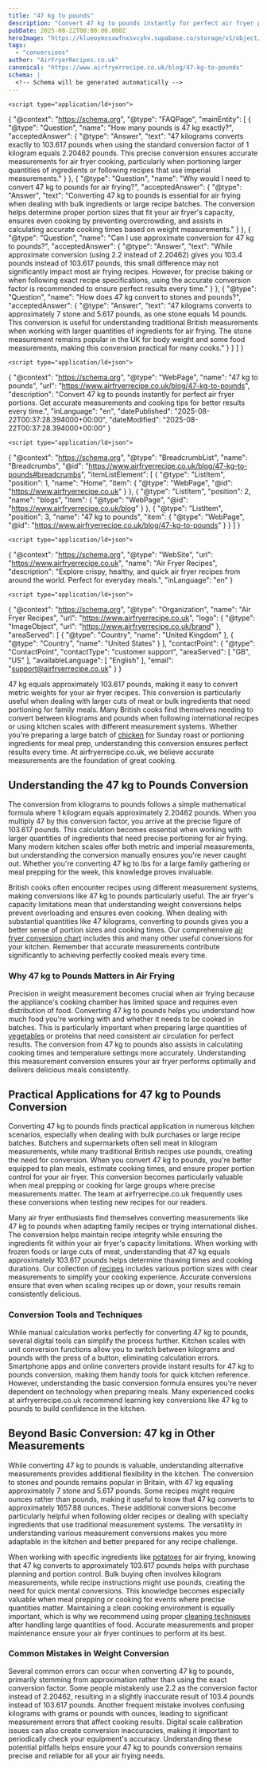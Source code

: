 ```yaml
---
title: "47 kg to pounds"
description: "Convert 47 kg to pounds instantly for perfect air fryer portions. Get accurate measurements and cooking tips for better results every time."
pubDate: 2025-08-22T00:00:00.000Z
heroImage: "https://klueoymssxwfnxsvcyhv.supabase.co/storage/v1/object/public/Shmucket/47-kg-to-pounds.webp"
tags:
  - "conversions"
author: "AirFryerRecipes.co.uk"
canonical: "https://www.airfryerrecipe.co.uk/blog/47-kg-to-pounds"
schema: |
  <!-- Schema will be generated automatically -->
---
```

<script type="application/ld+json">
{
    "@context": "https://schema.org",
    "@type": "BlogPosting",
    "url": "https://www.airfryerrecipe.co.uk/blog/47-kg-to-pounds",
    "mainEntityOfPage": {
        "@type": "WebPage",
        "@id": "https://www.airfryerrecipe.co.uk/blog/47-kg-to-pounds"
    },
    "headline": "Quick 47 kg to Pounds Conversion for Air Fryer Cooking",
    "description": "Convert 47 kg to pounds instantly for perfect air fryer portions. Get accurate measurements and cooking tips for better results every time.",
    "author": {
        "@type": "Person",
        "name": "AirFryerRecipes.co.uk",
        "url": "https://www.airfryerrecipe.co.uk/about",
        "image": {
            "@type": "ImageObject",
            "url": "https://klueoymssxwfnxsvcyhv.supabase.co/storage/v1/object/public/Shmucket/Me.jpg"
        }
    },
    "publisher": {
        "@type": "Organization",
        "name": "Air Fryer Recipe",
        "logo": {
            "@type": "ImageObject",
            "url": "https://cdn.prod.website-files.com/68224a465dfe9a7ab4f57570/6844191451a8b2f1e37e63cc_Untitled%20design%20-%202025-06-05T205644.948%20(1).png"
        }
    },
    "datePublished": "2025-08-22T00:37:28.394Z",
    "dateModified": "2025-08-22T00:37:28.394Z",
    "image": {
        "@type": "ImageObject",
        "url": "https://klueoymssxwfnxsvcyhv.supabase.co/storage/v1/object/public/Shmucket/47-kg-to-pounds.webp"
    },
    "about": {
        "@type": "Thing",
        "name": "Conversions"
    },
    "articleSection": "Conversions",
    "inLanguage": "en-GB"
}
</script>

    <script type="application/ld+json">
{
    "@context": "https://schema.org",
    "@type": "FAQPage",
    "mainEntity": [
        {
            "@type": "Question",
            "name": "How many pounds is 47 kg exactly?",
            "acceptedAnswer": {
                "@type": "Answer",
                "text": "47 kilograms converts exactly to 103.617 pounds when using the standard conversion factor of 1 kilogram equals 2.20462 pounds. This precise conversion ensures accurate measurements for air fryer cooking, particularly when portioning larger quantities of ingredients or following recipes that use imperial measurements."
            }
        },
        {
            "@type": "Question",
            "name": "Why would I need to convert 47 kg to pounds for air frying?",
            "acceptedAnswer": {
                "@type": "Answer",
                "text": "Converting 47 kg to pounds is essential for air frying when dealing with bulk ingredients or large recipe batches. The conversion helps determine proper portion sizes that fit your air fryer's capacity, ensures even cooking by preventing overcrowding, and assists in calculating accurate cooking times based on weight measurements."
            }
        },
        {
            "@type": "Question",
            "name": "Can I use approximate conversion for 47 kg to pounds?",
            "acceptedAnswer": {
                "@type": "Answer",
                "text": "While approximate conversion (using 2.2 instead of 2.20462) gives you 103.4 pounds instead of 103.617 pounds, this small difference may not significantly impact most air frying recipes. However, for precise baking or when following exact recipe specifications, using the accurate conversion factor is recommended to ensure perfect results every time."
            }
        },
        {
            "@type": "Question",
            "name": "How does 47 kg convert to stones and pounds?",
            "acceptedAnswer": {
                "@type": "Answer",
                "text": "47 kilograms converts to approximately 7 stone and 5.617 pounds, as one stone equals 14 pounds. This conversion is useful for understanding traditional British measurements when working with larger quantities of ingredients for air frying. The stone measurement remains popular in the UK for body weight and some food measurements, making this conversion practical for many cooks."
            }
        }
    ]
}
</script>

    <script type="application/ld+json">
{
    "@context": "https://schema.org",
    "@type": "WebPage",
    "name": "47 kg to pounds",
    "url": "https://www.airfryerrecipe.co.uk/blog/47-kg-to-pounds",
    "description": "Convert 47 kg to pounds instantly for perfect air fryer portions. Get accurate measurements and cooking tips for better results every time.",
    "inLanguage": "en",
    "datePublished": "2025-08-22T00:37:28.394000+00:00",
    "dateModified": "2025-08-22T00:37:28.394000+00:00"
}
</script>

    <script type="application/ld+json">
{
    "@context": "https://schema.org",
    "@type": "BreadcrumbList",
    "name": "Breadcrumbs",
    "@id": "https://www.airfryerrecipe.co.uk/blog/47-kg-to-pounds#breadcrumbs",
    "itemListElement": [
        {
            "@type": "ListItem",
            "position": 1,
            "name": "Home",
            "item": {
                "@type": "WebPage",
                "@id": "https://www.airfryerrecipe.co.uk"
            }
        },
        {
            "@type": "ListItem",
            "position": 2,
            "name": "blogs",
            "item": {
                "@type": "WebPage",
                "@id": "https://www.airfryerrecipe.co.uk/blog"
            }
        },
        {
            "@type": "ListItem",
            "position": 3,
            "name": "47 kg to pounds",
            "item": {
                "@type": "WebPage",
                "@id": "https://www.airfryerrecipe.co.uk/blog/47-kg-to-pounds"
            }
        }
    ]
}
</script>

    <script type="application/ld+json">
{
    "@context": "https://schema.org",
    "@type": "WebSite",
    "url": "https://www.airfryerrecipe.co.uk",
    "name": "Air Fryer Recipes",
    "description": "Explore crispy, healthy, and quick air fryer recipes from around the world. Perfect for everyday meals.",
    "inLanguage": "en"
}
</script>

    <script type="application/ld+json">
{
    "@context": "https://schema.org",
    "@type": "Organization",
    "name": "Air Fryer Recipes",
    "url": "https://www.airfryerrecipe.co.uk",
    "logo": {
        "@type": "ImageObject",
        "url": "https://www.airfryerrecipe.co.uk/brand"
    },
    "areaServed": [
        {
            "@type": "Country",
            "name": "United Kingdom"
        },
        {
            "@type": "Country",
            "name": "United States"
        }
    ],
    "contactPoint": {
        "@type": "ContactPoint",
        "contactType": "customer support",
        "areaServed": [
            "GB",
            "US"
        ],
        "availableLanguage": [
            "English"
        ],
        "email": "support@airfryerrecipe.co.uk"
    }
}
</script>

<p>47 kg equals approximately 103.617 pounds, making it easy to convert metric weights for your air fryer recipes. This conversion is particularly useful when dealing with larger cuts of meat or bulk ingredients that need portioning for family meals. Many British cooks find themselves needing to convert between kilograms and pounds when following international recipes or using kitchen scales with different measurement systems. Whether you're preparing a large batch of <a href="https://www.airfryerrecipe.co.uk/recipe-category/chicken">chicken</a> for Sunday roast or portioning ingredients for meal prep, understanding this conversion ensures perfect results every time. At airfryerrecipe.co.uk, we believe accurate measurements are the foundation of great cooking.</p>

<h2>Understanding the 47 kg to Pounds Conversion</h2>
<p>The conversion from kilograms to pounds follows a simple mathematical formula where 1 kilogram equals approximately 2.20462 pounds. When you multiply 47 by this conversion factor, you arrive at the precise figure of 103.617 pounds. This calculation becomes essential when working with larger quantities of ingredients that need precise portioning for air frying. Many modern kitchen scales offer both metric and imperial measurements, but understanding the conversion manually ensures you're never caught out. Whether you're converting 47 kg to lbs for a large family gathering or meal prepping for the week, this knowledge proves invaluable.</p>

<p>British cooks often encounter recipes using different measurement systems, making conversions like 47 kg to pounds particularly useful. The air fryer's capacity limitations mean that understanding weight conversions helps prevent overloading and ensures even cooking. When dealing with substantial quantities like 47 kilograms, converting to pounds gives you a better sense of portion sizes and cooking times. Our comprehensive <a href="https://www.airfryerrecipe.co.uk/air-fryer-conversion-chart">air fryer conversion chart</a> includes this and many other useful conversions for your kitchen. Remember that accurate measurements contribute significantly to achieving perfectly cooked meals every time.</p>

<h3>Why 47 kg to Pounds Matters in Air Frying</h3>
<p>Precision in weight measurement becomes crucial when air frying because the appliance's cooking chamber has limited space and requires even distribution of food. Converting 47 kg to pounds helps you understand how much food you're working with and whether it needs to be cooked in batches. This is particularly important when preparing large quantities of <a href="https://www.airfryerrecipe.co.uk/recipe-category/vegetables">vegetables</a> or proteins that need consistent air circulation for perfect results. The conversion from 47 kg to pounds also assists in calculating cooking times and temperature settings more accurately. Understanding this measurement conversion ensures your air fryer performs optimally and delivers delicious meals consistently.</p>

<h2>Practical Applications for 47 kg to Pounds Conversion</h2>
<p>Converting 47 kg to pounds finds practical application in numerous kitchen scenarios, especially when dealing with bulk purchases or large recipe batches. Butchers and supermarkets often sell meat in kilogram measurements, while many traditional British recipes use pounds, creating the need for conversion. When you convert 47 kg to pounds, you're better equipped to plan meals, estimate cooking times, and ensure proper portion control for your air fryer. This conversion becomes particularly valuable when meal prepping or cooking for large groups where precise measurements matter. The team at airfryerrecipe.co.uk frequently uses these conversions when testing new recipes for our readers.</p>

<p>Many air fryer enthusiasts find themselves converting measurements like 47 kg to pounds when adapting family recipes or trying international dishes. The conversion helps maintain recipe integrity while ensuring the ingredients fit within your air fryer's capacity limitations. When working with frozen foods or large cuts of meat, understanding that 47 kg equals approximately 103.617 pounds helps determine thawing times and cooking durations. Our collection of <a href="https://www.airfryerrecipe.co.uk/recipes">recipes</a> includes various portion sizes with clear measurements to simplify your cooking experience. Accurate conversions ensure that even when scaling recipes up or down, your results remain consistently delicious.</p>

<h3>Conversion Tools and Techniques</h3>
<p>While manual calculation works perfectly for converting 47 kg to pounds, several digital tools can simplify the process further. Kitchen scales with unit conversion functions allow you to switch between kilograms and pounds with the press of a button, eliminating calculation errors. Smartphone apps and online converters provide instant results for 47 kg to pounds conversion, making them handy tools for quick kitchen reference. However, understanding the basic conversion formula ensures you're never dependent on technology when preparing meals. Many experienced cooks at airfryerrecipe.co.uk recommend learning key conversions like 47 kg to pounds to build confidence in the kitchen.</p>

<h2>Beyond Basic Conversion: 47 kg in Other Measurements</h2>
<p>While converting 47 kg to pounds is valuable, understanding alternative measurements provides additional flexibility in the kitchen. The conversion to stones and pounds remains popular in Britain, with 47 kg equaling approximately 7 stone and 5.617 pounds. Some recipes might require ounces rather than pounds, making it useful to know that 47 kg converts to approximately 1657.88 ounces. These additional conversions become particularly helpful when following older recipes or dealing with specialty ingredients that use traditional measurement systems. The versatility in understanding various measurement conversions makes you more adaptable in the kitchen and better prepared for any recipe challenge.</p>

<p>When working with specific ingredients like <a href="https://www.airfryerrecipe.co.uk/recipe-category/potatoes">potatoes</a> for air frying, knowing that 47 kg converts to approximately 103.617 pounds helps with purchase planning and portion control. Bulk buying often involves kilogram measurements, while recipe instructions might use pounds, creating the need for quick mental conversions. This knowledge becomes especially valuable when meal prepping or cooking for events where precise quantities matter. Maintaining a clean cooking environment is equally important, which is why we recommend using proper <a href="https://www.airfryerrecipe.co.uk/air-fryer-cleaner">cleaning techniques</a> after handling large quantities of food. Accurate measurements and proper maintenance ensure your air fryer continues to perform at its best.</p>

<h3>Common Mistakes in Weight Conversion</h3>
<p>Several common errors can occur when converting 47 kg to pounds, primarily stemming from approximation rather than using the exact conversion factor. Some people mistakenly use 2.2 as the conversion factor instead of 2.20462, resulting in a slightly inaccurate result of 103.4 pounds instead of 103.617 pounds. Another frequent mistake involves confusing kilograms with grams or pounds with ounces, leading to significant measurement errors that affect cooking results. Digital scale calibration issues can also create conversion inaccuracies, making it important to periodically check your equipment's accuracy. Understanding these potential pitfalls helps ensure your 47 kg to pounds conversion remains precise and reliable for all your air frying needs.</p>
